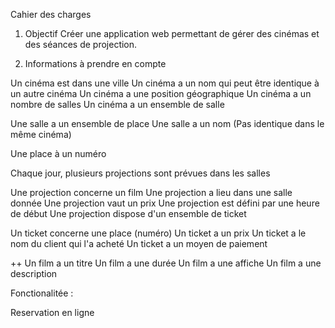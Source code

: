 Cahier des charges

1. Objectif
Créer une application web permettant de gérer des cinémas et des séances de projection.

2. Informations à prendre en compte

Un cinéma est dans une ville
Un cinéma a un nom qui peut être identique à un autre cinéma
Un cinéma a une position géographique
Un cinéma a un nombre de salles
Un cinéma a un ensemble de salle

Une salle a un ensemble de place
Une salle a un nom (Pas identique dans le même cinéma)

Une place à un numéro

Chaque jour, plusieurs projections sont prévues dans les salles

Une projection concerne un film
Une projection a lieu dans une salle donnée
Une projection vaut un prix
Une projection est défini par une heure de début
Une projection dispose d'un ensemble de ticket

Un ticket concerne une place (numéro)
Un ticket a un prix
Un ticket a le nom du client qui l'a acheté
Un ticket a un moyen de paiement

++
Un film a un titre
Un film a une durée
Un film a une affiche
Un film a une description


Fonctionalitée :

Reservation en ligne
